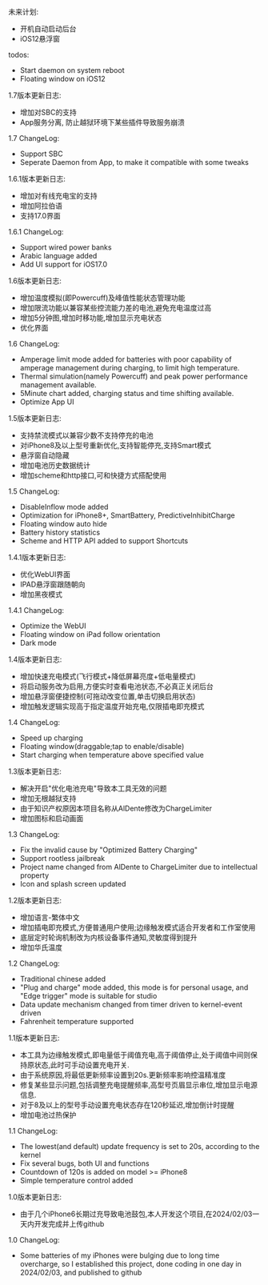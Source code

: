 未来计划:
* 开机自动启动后台
* iOS12悬浮窗

todos:
* Start daemon on system reboot
* Floating window on iOS12

1.7版本更新日志:
* 增加对SBC的支持
* App服务分离, 防止越狱环境下某些插件导致服务崩溃

1.7 ChangeLog:
* Support SBC
* Seperate Daemon from App, to make it compatible with some tweaks

1.6.1版本更新日志:
* 增加对有线充电宝的支持
* 增加阿拉伯语
* 支持17.0界面

1.6.1 ChangeLog:
* Support wired power banks
* Arabic language added
* Add UI support for iOS17.0

1.6版本更新日志:
* 增加温度模拟(即Powercuff)及峰值性能状态管理功能
* 增加限流功能以兼容某些控流能力差的电池,避免充电温度过高
* 增加5分钟图,增加时移功能,增加显示充电状态
* 优化界面

1.6 ChangeLog:
* Amperage limit mode added for batteries with poor capability of amperage management during charging, to limit high temperature.
* Thermal simulation(namely Powercuff) and peak power performance management available.
* 5Minute chart added, charging status and time shifting available.
* Optimize App UI

1.5版本更新日志:
* 支持禁流模式以兼容少数不支持停充的电池
* 对iPhone8及以上型号重新优化,支持智能停充,支持Smart模式
* 悬浮窗自动隐藏
* 增加电池历史数据统计
* 增加scheme和http接口,可和快捷方式搭配使用

1.5 ChangeLog:
* DisableInflow mode added
* Optimization for iPhone8+, SmartBattery, PredictiveInhibitCharge
* Floating window auto hide
* Battery history statistics
* Scheme and HTTP API added to support Shortcuts

1.4.1版本更新日志:
* 优化WebUI界面
* IPAD悬浮窗跟随朝向
* 增加黑夜模式

1.4.1 ChangeLog:
* Optimize the WebUI
* Floating window on iPad follow orientation
* Dark mode

1.4版本更新日志:
* 增加快速充电模式(飞行模式+降低屏幕亮度+低电量模式)
* 将启动服务改为启用,方便实时查看电池状态,不必真正关闭后台
* 增加悬浮窗便捷控制(可拖动改变位置,单击切换启用状态)
* 增加触发逻辑实现高于指定温度开始充电,仅限插电即充模式

1.4 ChangeLog:
* Speed up charging
* Floating window(draggable;tap to enable/disable)
* Start charging when temperature above specified value  

1.3版本更新日志:
* 解决开启"优化电池充电"导致本工具无效的问题
* 增加无根越狱支持
* 由于知识产权原因本项目名称从AlDente修改为ChargeLimiter
* 增加图标和启动画面

1.3 ChangeLog:
* Fix the invalid cause by "Optimized Battery Charging"
* Support rootless jailbreak 
* Project name changed from AlDente to ChargeLimiter due to intellectual property
* Icon and splash screen updated

1.2版本更新日志:
* 增加语言-繁体中文
* 增加插电即充模式,方便普通用户使用;边缘触发模式适合开发者和工作室使用
* 底层定时轮询机制改为内核设备事件通知,灵敏度得到提升
* 增加华氏温度

1.2 ChangeLog:
* Traditional chinese added
* "Plug and charge" mode added, this mode is for personal usage, and "Edge trigger" mode is suitable for studio
* Data update mechanism changed from timer driven to kernel-event driven
* Fahrenheit temperature supported

1.1版本更新日志:
* 本工具为边缘触发模式,即电量低于阈值充电,高于阈值停止,处于阈值中间则保持原状态,此时可手动设置充电开关.
* 由于系统原因,将最低更新频率设置到20s.更新频率影响控温精准度
* 修复某些显示问题,包括调整充电提醒频率,高型号页眉显示串位,增加显示电源信息.
* 对于8及以上的型号手动设置充电状态存在120秒延迟,增加倒计时提醒
* 增加电池过热保护

1.1 ChangeLog:
* The lowest(and default) update frequency is set to 20s, according to the kernel
* Fix several bugs, both UI and functions
* Countdown of 120s is added on model >= iPhone8
* Simple temperature control added

1.0版本更新日志:
* 由于几个iPhone6长期过充导致电池鼓包,本人开发这个项目,在2024/02/03一天内开发完成并上传github

1.0 ChangeLog:
* Some batteries of my iPhones were bulging due to long time overcharge, so I established this project, done coding in one day in 2024/02/03, and published to github

